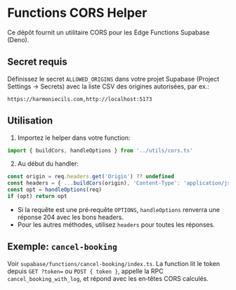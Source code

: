 # Functions CORS Helper

Ce dépôt fournit un utilitaire CORS pour les Edge Functions Supabase (Deno).

## Secret requis

Définissez le secret `ALLOWED_ORIGINS` dans votre projet Supabase (Project Settings → Secrets) avec la liste CSV des origines autorisées, par ex.:

```
https://harmoniecils.com,http://localhost:5173
```

## Utilisation

1. Importez le helper dans votre function:

```ts
import { buildCors, handleOptions } from '../utils/cors.ts'
```

2. Au début du handler:

```ts
const origin = req.headers.get('Origin') ?? undefined
const headers = { ...buildCors(origin), 'Content-Type': 'application/json' }
const opt = handleOptions(req)
if (opt) return opt
```

- Si la requête est une pré‑requête `OPTIONS`, `handleOptions` renverra une réponse 204 avec les bons headers.
- Pour les autres méthodes, utilisez `headers` pour toutes les réponses.

## Exemple: `cancel-booking`

Voir `supabase/functions/cancel-booking/index.ts`. La function lit le token depuis `GET ?token=` ou `POST { token }`, appelle la RPC `cancel_booking_with_log`, et répond avec les en‑têtes CORS calculés.
